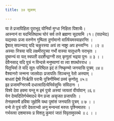 ```yaml
---
title: ३७ सूक्तम्

---
```

या ते प्रजापिहिता पुराभूद् योनिर्वा मुग्धा निहिता पिशाचैः।  
आस्नानं वा यदभितिष्ठाथ घोरं सर्व तत्ते ब्रह्मणा सूदयामि ।१। (पाठभेदः)  
यद्यस्याः प्रजा वरुणेन गुष्पिता दुर्णामानो वार्त्वियमस्याहरन्ति ।  
द्वेषात् सपत्न्याद् यदि चकुरस्या अयं ता नाष्ट्रा अप हन्त्वग्निः । ।२ ॥  
अस्याः स्त्रिया यदि लक्ष्मीरपुत्र्या गर्भो वास्या यातुधानैः पराभृतः ।  
दुष्वप्न्यं वा यत् स्वपती ददर्शेन्द्राग्नी तत् कृणुतां भद्रया पुनः ॥ ३ । ।  
देवैनसाद् यदि पुत्रं न विन्दसे मनुष्याणां वा त्वा शपथोरराध ।  
पितृभिर्वा ते यदि सूतः परिष्ठित इदं तं निष्कृण्मो जनयासि पुत्रम् ॥४॥  
वैश्वानरो जन्मना जातवेदाः प्रजापतिः सिञ्चन्तु रेतो अस्याम् ।  
बाधतां द्वेषो निर्ऋतिं पराचैः पुत्रिणीमिमां प्रस्वं कृणोतु ॥५॥  
इह प्रजामग्निरस्यै दधात्वादित्येभिर्वसुभिः संविदानः ।  
विश्वे देवा हवमा यन्तु म इमं पुत्रो अस्यां जायतां वीर्यावान् ॥६॥  
येन देव्यदितिर्गर्भमादधे येन प्रजा असृजत प्रजापतिः ।  
तेनाहमस्यै हविषा जुहोमि यथा पुमांसं जनयाति पुत्रम् ॥ ७ । ।  
वन्वे ते पुत्रं परि देवताभ्यो अनु मन्यन्तां मरुतः पृश्निमातरः ।  
गर्भस्त्वा दशमास्यः प्र विशतु कुमारं जातं पिपृतामुपस्थे ॥ ८ । ।  